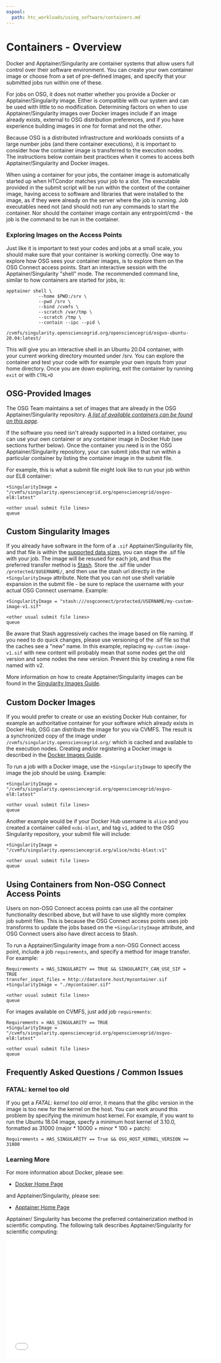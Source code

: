 ```yaml
---
ospool:
  path: htc_workloads/using_software/containers.md
---
```


Containers - Overview
====================================

Docker and Apptainer/Singularity are container systems that allow users full
control over their software environment. You can create your own
container image or choose from a set of pre-defined images, and specify
that your submitted jobs run within one of these.

For jobs on OSG, it does not matter whether you provide a Docker or
Apptainer/Singularity image. Either is compatible with our system and can be
used with little to no modification. Determining factors on when to
use Apptainer/Singularity images over Docker images include if an image already
exists, external to OSG distribution preferences, and if you have
experience building images in one for format and not the other.

Because OSG is a distributed infrastructure and workloads consists
of a large number jobs (and there container executions), it is
important to consider how the container image is transferred to
the execution nodes. The instructions below contain best practices
when it comes to access both Apptainer/Singularity and Docker images.

When using a container for your jobs, the container image is
automatically started up when HTCondor matches your job to a slot. The
executable provided in the submit script will be run within the context
of the container image, having access to software and libraries that
were installed to the image, as if they were already on the server where
the job is running. Job executables need not (and should not) run any
commands to start the container. Nor should the container image
contain any entrypoint/cmd - the job is the command to be run in the
container.

### Exploring Images on the Access Points

Just like it is important to test your codes and jobs at a small scale,
you should make sure that your container is working correctly. One way
to explore how OSG sees your container images, is to explore them on
the OSG Connect access points. Start an interactive session with the
Apptainer/Singularity "shell" mode. The recommended command line, similar
to how containers are started for jobs, is:

    apptainer shell \
                --home $PWD:/srv \
                --pwd /srv \
                --bind /cvmfs \
                --scratch /var/tmp \
                --scratch /tmp \
                --contain --ipc --pid \
                /cvmfs/singularity.opensciencegrid.org/opensciencegrid/osgvo-ubuntu-20.04:latest/

This will give you an interactive shell in an Ubuntu 20.04 container,
with your current working directory mounted under /srv. You can explore
the container and test your code with for example your own inputs from
your home directory. Once you are down exploring, exit the container
by running `exit` or with `CTRL+D`

## OSG-Provided Images

The OSG Team maintains a set of images that are already in the OSG
Apptainer/Singularity repository. *[A list of available containers can be found on this page][container-list].*

If the software you need isn't already supported in a listed container,
you can use your own container or any container image in Docker Hub
(see sections further below). Once the container you need is in the
OSG Apptainer/Singularity repository, your can submit jobs that run within a
particular container by listing the container image in the submit file.

For example, this is what a submit file might look like to run your job
within our EL8 container:

    +SingularityImage = "/cvmfs/singularity.opensciencegrid.org/opensciencegrid/osgvo-el8:latest"

    <other usual submit file lines>
    queue

## Custom Singularity Images

If you already have software in the form of a `.sif` Apptainer/Singuilarity file,
and that file is within the [supported data sizes][data-staging], you
can stage the .sif file with your job. The image will be resused for
each job, and thus the preferred transfer method is [Stash][stash].
Store the .sif file under `/protected/$USERNAME/`, and then use the stash
url directly in the `+SingularityImage` attribute. Note that you can not
use shell variable expansion in the submit file - be sure to replace the
username with your actual OSG Connect username. Example:

    +SingularityImage = "stash:///osgconnect/protected/USERNAME/my-custom-image-v1.sif"

    <other usual submit file lines>
    queue

Be aware that Stash aggressively caches the image based on file naming.
If you need to do quick changes, please use versioning of the .sif file
so that the caches see a "new" name. In this example, replacing
`my-custom-image-v1.sif` with new content will probably mean that some
nodes get the old version and some nodes the new version. Prevent this
by creating a new file named with v2.

More information on how to create Apptainer/Singularity images can be found
in the [Singularity Images Guide][singularity-guide].

## Custom Docker Images

If you would prefer to create or use an existing Docker Hub container,
for example an authoritative container for your software which
already exists in Docker Hub, OSG can distribute the image for you
via CVMFS. The result is a synchronized copy of the image under
`/cvmfs/singularity.opensciencegrid.org/` which is cached and available
to the execution nodes. Creating and/or registering a Docker
image is described in the [Docker Images Guide][docker-guide].

To run a job with a Docker image, use the `+SingularityImage` to
specify the image the job should be using. Example:

    +SingularityImage = "/cvmfs/singularity.opensciencegrid.org/opensciencegrid/osgvo-el8:latest"

    <other usual submit file lines>
    queue

Another example would be if your Docker Hub username is `alice` and you
created a container called `ncbi-blast`, and tag `v1`, added to the OSG
Singularity repository, your submit file will include:

    +SingularityImage = "/cvmfs/singularity.opensciencegrid.org/alice/ncbi-blast:v1"

    <other usual submit file lines>
    queue

## Using Containers from Non-OSG Connect Access Points

Users on non-OSG Connect access points can use all the container
functionality described above, but will have to use slightly more
complex job submit files. This is because the OSG Connect access points
uses job transforms to update the jobs based on the `+SingularityImage`
attribute, and OSG Connect users also have direct access to Stash.

To run a Apptainer/Singularity image from a non-OSG Connect access point, include
a job `requirements`, and specify a method for image transfer. For example:

    Requirements = HAS_SINGULARITY == TRUE && SINGULARITY_CAN_USE_SIF = TRUE
    transfer_input_files = http://datastore.host/mycontainer.sif
    +SingularityImage = "./mycontainer.sif"

    <other usual submit file lines>
    queue

For images available on CVMFS, just add job `requirements`:

    Requirements = HAS_SINGULARITY == TRUE
    +SingularityImage = "/cvmfs/singularity.opensciencegrid.org/opensciencegrid/osgvo-el8:latest"

    <other usual submit file lines>
    queue

## Frequently Asked Questions / Common Issues

### FATAL: kernel too old

If you get a *FATAL: kernel too old* error, it means that the glibc version in the
image is too new for the kernel on the host. You can work around this problem by
specifying the minimum host kernel. For example, if you want to run the Ubuntu 18.04
image, specfy a minimum host kernel of 3.10.0, formatted as 31000
(major * 10000 + minor * 100 + patch):

    Requirements = HAS_SINGULARITY == True && OSG_HOST_KERNEL_VERSION >= 31000


### Learning More

For more information about Docker, please see:

* [Docker Home Page](https://www.docker.com/)

and Apptainer/Singularity, please see:

 * [Apptainer Home Page](https://apptainer.org/)
 
Apptainer/ Singularity has become the preferred containerization method in scientific computing. The following talk describes Apptainer/Singularity for scientific computing:

<iframe width="560" height="315" src="//www.youtube.com/embed/DA87Ba2dpNM" frameborder="0" allowfullscreen></iframe>

[container-howto]: ../../../htc_workloads/using_software/new_modules_list/
[container-list]: ../../../htc_workloads/using_software/containers-docker/
[data-staging]: ../../../htc_workloads/managing_data/osgconnect-storage/
[stash]: ../../../htc_workloads/managing_data/stashcache/
[docker-guide]: ../../../htc_workloads/using_software/new_modules_list/
[singularity-guide]: ../../../htc_workloads/using_software/containers/
